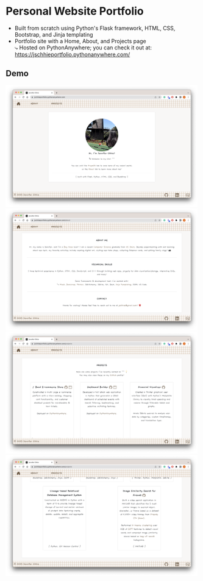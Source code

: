 # Personal Website Portfolio

* Built from scratch using Python's Flask framework, HTML, CSS, Bootstrap, and Jinja templating
* Portfolio site with a Home, About, and Projects page
<br>⤷ Hosted on PythonAnywhere; you can check it out at: https://jschhieportfolio.pythonanywhere.com/ 

## Demo
<img src="https://github.com/jschhie/portfolio/blob/main/demo/home.png" alt="Personal website portfolio Home Page">

<img src="https://github.com/jschhie/portfolio/blob/main/demo/about.png" alt="About Page">

<img src="https://github.com/jschhie/portfolio/blob/main/demo/projects.png" alt="Projects Page, with project descriptions and links">

<img src="https://github.com/jschhie/portfolio/blob/main/demo/more%20projects.png" alt="Projects Page (continued), with additional project descriptions and links">
